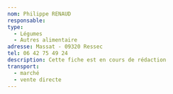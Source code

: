 ```yaml
---
nom: Philippe RENAUD
responsable:
type:
  - Légumes
  - Autres alimentaire
adresse: Massat - 09320 Ressec
tel: 06 42 75 49 24
description: Cette fiche est en cours de rédaction
transport:
  - marché
  - vente directe
---
```

